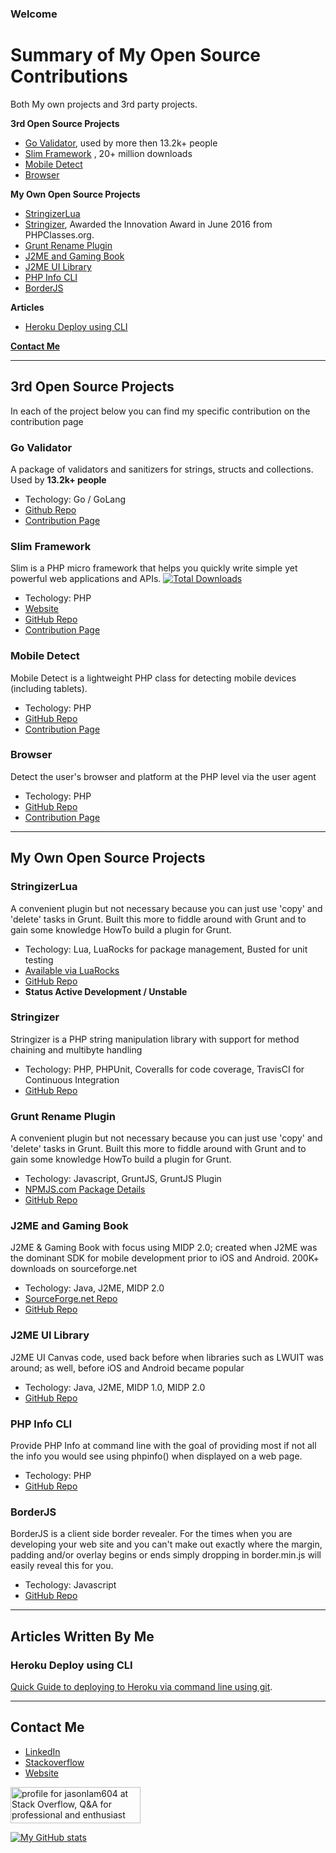 ### Welcome

# Summary of My Open Source Contributions
Both My own projects and 3rd party projects.

**3rd Open Source Projects**
* [Go Validator](#go-validator), used by more then 13.2k+ people
* [Slim Framework](#slim-framework) , 20+ million downloads
* [Mobile Detect](#mobile-detect)
* [Browser](#browser)

**My Own Open Source Projects**
* [StringizerLua](#stringizerlua)
* [Stringizer](#stringizer), Awarded the Innovation Award in June 2016 from PHPClasses.org.
* [Grunt Rename Plugin](#grunt-rename-plugin)
* [J2ME and Gaming Book](#j2me-and-gaming-book)
* [J2ME UI Library](#j2me-ui-library)
* [PHP Info CLI](#php-info-cli)
* [BorderJS](#borderjs)


**Articles**
* [Heroku Deploy using CLI](#heroku-deploy-using-cli)

**[Contact Me](#contact-me)**

---
## 3rd Open Source Projects
In each of the project below you can find my specific contribution on the contribution page

### Go Validator
A package of validators and sanitizers for strings, structs and collections. Used by **13.2k+ people**
- Techology: Go / GoLang
- [Github Repo](https://github.com/asaskevich/govalidator)
- [Contribution Page](https://github.com/asaskevich/govalidator/graphs/contributors)

### Slim Framework
Slim is a PHP micro framework that helps you quickly write simple yet powerful web applications and APIs. [![Total Downloads](https://poser.pugx.org/slim/slim/downloads)](https://packagist.org/packages/slim/slim)
- Techology: PHP
- [Website](https://www.slimframework.com/)
- [GitHub Repo](https://github.com/slimphp/Slim)
- [Contribution Page](https://github.com/slimphp/Slim/graphs/contributors)

### Mobile Detect
Mobile Detect is a lightweight PHP class for detecting mobile devices (including tablets).
- Techology: PHP
- [GitHub Repo](https://github.com/serbanghita/Mobile-Detect)
- [Contribution Page](https://github.com/serbanghita/Mobile-Detect/graphs/contributors)

### Browser
Detect the user's browser and platform at the PHP level via the user agent
- Techology: PHP
- [GitHub Repo](https://github.com/cbschuld/Browser.php)
- [Contribution Page](https://github.com/cbschuld/Browser.php/graphs/contributors)

---

## My Own Open Source Projects

### StringizerLua
A convenient plugin but not necessary because you can just use 'copy' and 'delete' tasks in Grunt. Built this more to fiddle around with Grunt and to gain some knowledge HowTo build a plugin for Grunt.
- Techology: Lua, LuaRocks for package management, Busted for unit testing
- [Available via LuaRocks](https://luarocks.org/modules/jasonlam604/stringizer-lua)
- [GitHub Repo](https://github.com/jasonlam604/StringizerLua)
- **Status Active Development / Unstable**

### Stringizer
Stringizer is a PHP string manipulation library with support for method chaining and multibyte handling
- Techology: PHP, PHPUnit, Coveralls for code coverage, TravisCI for Continuous Integration
- [GitHub Repo](https://github.com/jasonlam604/Stringizer)

### Grunt Rename Plugin
A convenient plugin but not necessary because you can just use 'copy' and 'delete' tasks in Grunt. Built this more to fiddle around with Grunt and to gain some knowledge HowTo build a plugin for Grunt.
- Techology: Javascript, GruntJS, GruntJS Plugin
- [NPMJS.com Package Details](https://www.npmjs.com/package/grunt-rename-util)
- [GitHub Repo](https://github.com/jasonlam604/grunt-rename-util)

### J2ME and Gaming Book
J2ME & Gaming Book with focus using MIDP 2.0; created when J2ME was the dominant SDK for mobile development prior to iOS and Android.  200K+ downloads on sourceforge.net
- Techology: Java, J2ME, MIDP 2.0
- [SourceForge.net Repo](https://sourceforge.net/projects/j2megamingbook/)
- [GitHub Repo](https://github.com/jasonlam604/j2megamingbook)

### J2ME UI Library
J2ME UI Canvas code, used back before when libraries such as LWUIT was around; as well, before iOS and Android became popular
- Techology: Java, J2ME, MIDP 1.0, MIDP 2.0
- [GitHub Repo](https://github.com/jasonlam604/J2ME-UI)

### PHP Info CLI
Provide PHP Info at command line with the goal of providing most if not all the info you would see using phpinfo() when displayed on a web page.
- Techology: PHP
- [GitHub Repo](https://github.com/jasonlam604/PhpInfoCLI)

### BorderJS
BorderJS is a client side border revealer. For the times when you are developing your web site and you can't make out exactly where the margin, padding and/or overlay begins or ends simply dropping in border.min.js will easily reveal this for you.
- Techology: Javascript
- [GitHub Repo](https://github.com/jasonlam604/borderjs)

---

## Articles Written By Me

### Heroku Deploy using CLI
[Quick Guide to deploying to Heroku via command line using git](https://medium.com/@jasonlam604/heroku-deploy-using-cli-c8bfcd2041d4).


---

## Contact Me
- [LinkedIn](https://www.linkedin.com/in/jasonlam604/)
- [Stackoverflow](https://stackoverflow.com/users/5348307/jasonlam604)
- [Website](https://jasonlam604.com/)

 <a href="https://stackoverflow.com/users/5348307/jasonlam604"><img src="https://stackoverflow.com/users/flair/5348307.png" width="208" height="58" alt="profile for jasonlam604 at Stack Overflow, Q&amp;A for professional and enthusiast programmers" title="profile for jasonlam604 at Stack Overflow, Q&amp;A for professional and enthusiast programmers"></a>

[![My GitHub stats](https://github-readme-stats.vercel.app/api?username=jasonlam604)](https://github.com/jasonlam604/jasonlam604)

<!--
**jasonlam604/jasonlam604** is a ✨ _special_ ✨ repository because its `README.md` (this file) appears on your GitHub profile.

Here are some ideas to get you started:

- 🔭 I’m currently working on ...
- 🌱 I’m currently learning ...
- 👯 I’m looking to collaborate on ...
- 🤔 I’m looking for help with ...
- 💬 Ask me about ...
- 📫 How to reach me: ...
- 😄 Pronouns: ...
- ⚡ Fun fact: ...
-->
